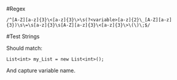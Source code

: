 #Regex

`/^[A-Z][a-z]{3}\<[a-z]{3}\>\s(?<variable>[a-z]{2}\_[A-Z][a-z]{3})\s\=\s[a-z]{3}\s[A-Z][a-z]{3}\<[a-z]{3}\>\(\)\;$/`

#Test Strings

Should match:  

`List<int> my_List = new List<int>();`  

And capture variable name.
